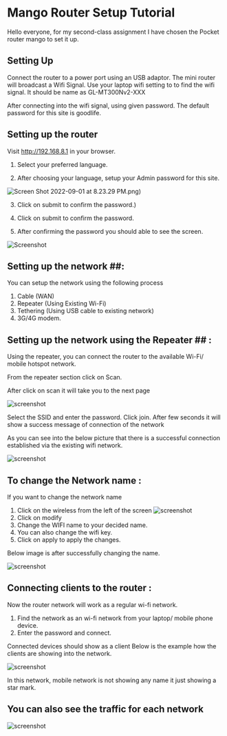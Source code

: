 # Mango Router Setup Tutorial #



Hello everyone, for my second-class assignment I have chosen the Pocket router mango to set it up.

## Setting Up ##
Connect the router to a power port using an USB adaptor.
The mini router will broadcast a Wifi Signal.  Use your laptop wifi setting to to find the wifi signal.  It should be name as GL-MT300Nv2-XXX

After connecting into the wifi signal, using given password. The default password for this site is goodlife. 

##  Setting up the router ##

Visit http://192.168.8.1 in your browser. 

1.	Select your preferred language. 
 

2.	After choosing your language, setup your Admin password for this site.

  ![Screen Shot 2022-09-01 at 8.23.29 PM.png)](https://github.com/tanjina907/VU_FALL22_IOT_CLASS/blob/f7dd30ed9bca18c7e1cb2e822873e7db8b4ef380/Screen%20Shot%202022-09-01%20at%208.23.29%20PM.png)

3. Click on submit to confirm the password.)

 
4. Click on submit to confirm the password.

5. After confirming the password you should able to see the screen. 
 
![Screenshot](https://github.com/tanjina907/VU_FALL22_IOT_CLASS/blob/f7dd30ed9bca18c7e1cb2e822873e7db8b4ef380/Screen%20Shot%202022-09-06%20at%204.13.33%20PM.png)
 
## Setting up the network ##:
You can setup the network using the following process 
1.	Cable (WAN) 
2.	Repeater (Using Existing Wi-Fi)
3.	Tethering (Using USB cable to existing network)
4.	3G/4G modem.


## Setting up the network using the Repeater ## : 

Using the repeater, you can connect the router to the available Wi-Fi/ mobile hotspot network.

 From the repeater section click on Scan.
 

After click on scan it will take you to the next page 

 ![screenshot](https://github.com/tanjina907/VU_FALL22_IOT_CLASS/blob/f7dd30ed9bca18c7e1cb2e822873e7db8b4ef380/Screen%20Shot%202022-09-06%20at%204.13.51%20PM.png)


Select the SSID and enter the password. Click join.  After few seconds it will show a success message of connection of the network 

As you can see into the below picture that there is a successful connection established via the existing wifi network. 


![screenshot](https://github.com/tanjina907/VU_FALL22_IOT_CLASS/blob/f7dd30ed9bca18c7e1cb2e822873e7db8b4ef380/Screen%20Shot%202022-09-06%20at%204.16.38%20PM.png)
 


## To change the Network name :
 
If you want to change the network name 
1.	Click on the wireless from the left of the screen 
![screenshot](https://github.com/tanjina907/VU_FALL22_IOT_CLASS/blob/f7dd30ed9bca18c7e1cb2e822873e7db8b4ef380/Screen%20Shot%202022-09-06%20at%204.18.01%20PM.png)
2.	Click on modify 
3.	Change the WIFI name to your decided name. 
4.	You can also change the wifi key. 
5.	Click on apply to apply the changes. 

Below image is after successfully changing the name.
 
![screenshot](https://github.com/tanjina907/VU_FALL22_IOT_CLASS/blob/b04db47ca73934f5aa668ef94f52c869ddc1b2cc/Screen%20Shot%202022-09-06%20at%204.21.29%20PM.png)


## Connecting clients to the router  :

Now the router network will work as a regular wi-fi network.
1.	Find the network as an wi-fi network from your laptop/ mobile phone device. 
2.	Enter the password and connect. 

Connected devices should show as a client 
Below is the example how the clients are showing into the network.

 
![screenshot](https://github.com/tanjina907/VU_FALL22_IOT_CLASS/blob/b04db47ca73934f5aa668ef94f52c869ddc1b2cc/Screen%20Shot%202022-09-06%20at%204.24.31%20PM.png)


In this network, mobile network is not showing any name it just showing a star mark. 

## You can also see the traffic for each network 
![screenshot](https://github.com/tanjina907/VU_FALL22_IOT_CLASS/blob/b04db47ca73934f5aa668ef94f52c869ddc1b2cc/Screen%20Shot%202022-09-06%20at%204.27.27%20PM.png)
 
